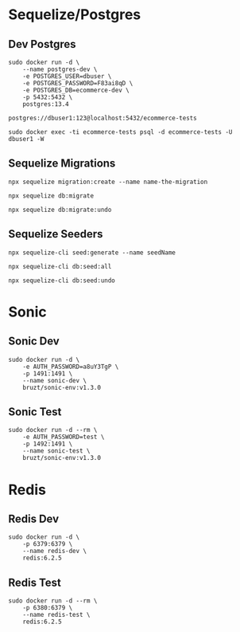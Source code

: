 # Sequelize/Postgres

## Dev Postgres

```
sudo docker run -d \
    --name postgres-dev \
    -e POSTGRES_USER=dbuser \
    -e POSTGRES_PASSWORD=F83ai8qD \
    -e POSTGRES_DB=ecommerce-dev \
    -p 5432:5432 \
    postgres:13.4
```

```
postgres://dbuser1:123@localhost:5432/ecommerce-tests
```

```
sudo docker exec -ti ecommerce-tests psql -d ecommerce-tests -U dbuser1 -W
```

## Sequelize Migrations

```
npx sequelize migration:create --name name-the-migration

npx sequelize db:migrate

npx sequelize db:migrate:undo
```

## Sequelize Seeders

```
npx sequelize-cli seed:generate --name seedName

npx sequelize-cli db:seed:all

npx sequelize-cli db:seed:undo
```

# Sonic

## Sonic Dev

```
sudo docker run -d \
    -e AUTH_PASSWORD=a8uY3TgP \
    -p 1491:1491 \
    --name sonic-dev \
    bruzt/sonic-env:v1.3.0
```

## Sonic Test

```
sudo docker run -d --rm \
    -e AUTH_PASSWORD=test \
    -p 1492:1491 \
    --name sonic-test \
    bruzt/sonic-env:v1.3.0
```

# Redis

## Redis Dev

```
sudo docker run -d \
    -p 6379:6379 \
    --name redis-dev \
    redis:6.2.5
```

## Redis Test

```
sudo docker run -d --rm \
    -p 6380:6379 \
    --name redis-test \
    redis:6.2.5
```
